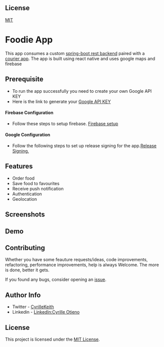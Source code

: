 
## License
[MIT](https://choosealicense.com/licenses/mit/)
# Foodie App
This app consumes a custom [spring-boot rest backend](https://github.com/cyrillekey/restaurant_backend) paired with a [courier app](https://github.com/cyrillekey/foodie-courier). The app is built using react native and uses google maps and firebase

## Prerequisite
* To run the app successfully you need to create your own Google API KEY
* Here is the link to generate your [Google API KEY](https://developers.google.com/maps/documentation/javascript/cloud-setup)

#### Firebase Configuration

- Follow these steps to setup firebase. [Firebase setup](https://firebase.google.com/docs/flutter/setup?platform=android)

#### Google Configuration
- Follow the following steps to set up release signing for the app.[Release Signing.](https://docs.flutter.dev/deployment/android)

## Features
- Order food
- Save food to favourites
- Receive push notification
- Authentication
- Geolocation
## Screenshots

## Demo
## Contributing

Whether you have some feauture requests/ideas, code improvements, refactoring, performance improvements, help is always Welcome. The more is done, better it gets.

If you found any bugs, consider opening an [issue](https://github.com/cyrillekey/foodie-app/issues/new).
## Author Info
* Twitter - [CyrilleKeith](https://twitter.com/cyrille_keith)
* Linkedin - [LinkedIn:Cyrille Otieno](https://www.linkedin.com/in/cyrill-otieno-032602169/)



## License

This project is licensed under the [MIT License](LICENSE).
